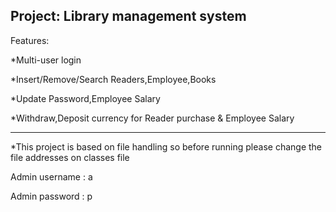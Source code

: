 Project: Library management system 
-----------------------------------------------------------------
Features:

*Multi-user login

*Insert/Remove/Search Readers,Employee,Books

*Update Password,Employee Salary

*Withdraw,Deposit currency for Reader purchase & Employee Salary

-----------------------------------------------------------------
*This project is based on file handling so before running please change the file addresses on classes file

Admin username : a

Admin password : p
